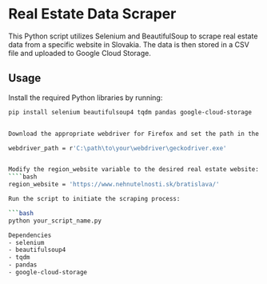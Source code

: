 # Real Estate Data Scraper

This Python script utilizes Selenium and BeautifulSoup to scrape real estate data from a specific website in Slovakia. The data is then stored in a CSV file and uploaded to Google Cloud Storage.

## Usage

Install the required Python libraries by running:

```bash
pip install selenium beautifulsoup4 tqdm pandas google-cloud-storage


Download the appropriate webdriver for Firefox and set the path in the script:

webdriver_path = r'C:\path\to\your\webdriver\geckodriver.exe'


Modify the region_website variable to the desired real estate website:
````bash
region_website = 'https://www.nehnutelnosti.sk/bratislava/'

Run the script to initiate the scraping process:

```bash
python your_script_name.py

Dependencies
- selenium
- beautifulsoup4
- tqdm
- pandas
- google-cloud-storage
